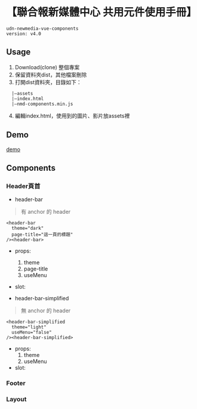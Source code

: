# 【聯合報新媒體中心 共用元件使用手冊】
```
udn-newmedia-vue-components
version: v4.0
```

## Usage
1. Download(clone) 整個專案
2. 保留資料夾dist，其他檔案刪除
3. 打開dist資料夾，目錄如下：
```
  |—assets
  |—index.html
  |—nmd-components.min.js
```
4. 編輯index.html，使用到的圖片、影片放assets裡

## Demo
[demo]()

## Components
### Header頁首
+ header-bar
> 有 anchor 的 header
```html=
<header-bar
  theme="dark"
  page-title="這一頁的標題"
/><header-bar>
```
  + props:
    1. theme
    2. page-title
    3. useMenu
  + slot:

+ header-bar-simplified
> 無 anchor 的 header
```html=
<header-bar-simplified
  theme="light"
  useMenu="false"
/><header-bar-simplified>
```
+ props:
    1. theme
    2. useMenu
+ slot:

### Footer
### Layout